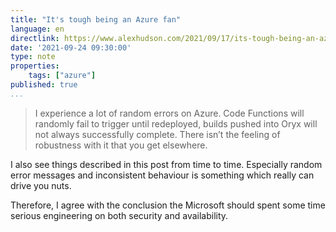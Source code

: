 ```yaml
---
title: "It's tough being an Azure fan"
language: en
directlink: https://www.alexhudson.com/2021/09/17/its-tough-being-an-azure-fan/
date: '2021-09-24 09:30:00'
type: note
properties:
    tags: ["azure"]
published: true
...
```


> I experience a lot of random errors on Azure. Code Functions will randomly fail to trigger until redeployed, builds pushed into Oryx will not always successfully complete. There isn’t the feeling of robustness with it that you get elsewhere. 

I also see things described in this post from time to time. Especially random error messages and inconsistent behaviour is something which really can drive you nuts.

Therefore, I agree with the conclusion the Microsoft should spent some time serious engineering on both security and availability. 
